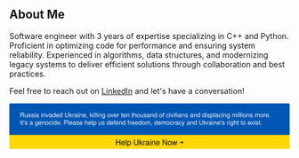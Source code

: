 ## About Me

Software engineer with 3 years of expertise specializing in C++ and Python. Proficient in optimizing code for performance and ensuring system reliability. Experienced in algorithms, data structures, and modernizing legacy systems to deliver efficient solutions through collaboration and best practices.

Feel free to reach out on [LinkedIn](https://www.linkedin.com/in/xorz57/) and let's have a conversation!

[![Stand With Ukraine](https://raw.githubusercontent.com/vshymanskyy/StandWithUkraine/main/banner2-direct.svg)](https://stand-with-ukraine.pp.ua)
